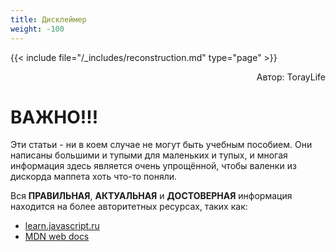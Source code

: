 ```yaml
---
title: Дисклеймер
weight: -100
---
```

{{< include file="/_includes/reconstruction.md" type="page" >}}

<p align="right">Автор: TorayLife</p>


# ВАЖНО!!!

Эти статьи - ни в коем случае не могут быть учебным пособием.
Они написаны большими и тупыми для маленьких и тупых, и многая информация
здесь является очень упрощённой, чтобы валенки из дискорда маппета хоть что-то
поняли.

Вся **ПРАВИЛЬНАЯ**, **АКТУАЛЬНАЯ** и **ДОСТОВЕРНАЯ** информация находится на
более авторитетных ресурсах, таких как:
- [learn.javascript.ru](https://learn.javascript.ru)
- [MDN web docs](https://developer.mozilla.org/ru/docs/Learn/JavaScript)
